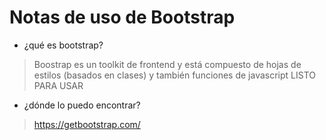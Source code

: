 # Notas de uso de Bootstrap

 + ¿qué es bootstrap?

> Boostrap es un toolkit de frontend
> y está compuesto de hojas de estilos 
> (basados en clases)
> y también funciones de javascript
> LISTO PARA USAR

 + ¿dónde lo puedo encontrar?

> https://getbootstrap.com/


